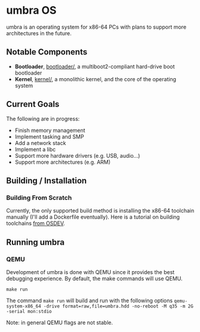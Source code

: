 # umbra OS

umbra is an operating system for x86-64 PCs with plans to support more architectures in the future.

## Notable Components
- **Bootloader**, [bootloader/](bootloader/), a multiboot2-compliant hard-drive boot bootloader
- **Kernel**, [kernel/](kernel/), a monolithic kernel, and the core of the operating system

## Current Goals

The following are in progress:

- Finish memory management
- Implement tasking and SMP
- Add a network stack
- Implement a libc
- Support more hardware drivers (e.g. USB, audio...)
- Support more architectures (e.g. ARM)

## Building / Installation

### Building From Scratch

Currently, the only supported build method is installing the x86-64 toolchain manually (I'll add a Dockerfile eventually). Here is a tutorial on building toolchains [from OSDEV](https://wiki.osdev.org/GCC_Cross-Compiler).

## Running umbra

### QEMU
Development of umbra is done with QEMU since it provides the best debugging experience. By default, the make commands will use QEMU.

```
make run
```

The command `make run` will build and run with the following options `qemu-system-x86_64 -drive format=raw,file=umbra.hdd -no-reboot -M q35 -m 2G -serial mon:stdio`

Note: in general QEMU flags are not stable. 



